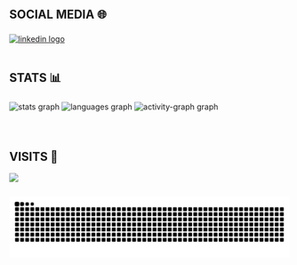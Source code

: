 <h2 align="left" >SOCIAL MEDIA 🌐</h2>

###

<div align="left">
  <a href="https://www.linkedin.com/in/jadsonkendson/" target="_blank">
    <img src="https://raw.githubusercontent.com/maurodesouza/profile-readme-generator/master/src/assets/icons/social/linkedin/default.svg" width="53" height="43" alt="linkedin logo"  />
  </a>
</div><br>

###

<h2 align="left">STATS 📊</h2>

###

<div align="left">
  <img src="https://github-readme-stats.vercel.app/api?username=jadsonkendson&hide_title=false&hide_rank=false&show_icons=true&include_all_commits=true&count_private=true&disable_animations=false&theme=gruvbox_light&locale=en&hide_border=false&order=1" height="160" alt="stats graph"  />
  <img src="https://github-readme-stats.vercel.app/api/top-langs?username=jadsonkendson&locale=en&hide_title=false&layout=compact&card_width=320&langs_count=10&theme=gruvbox_light&hide_border=true&order=2" height="160" alt="languages graph"  />
  <img src="https://github-readme-activity-graph.vercel.app/graph?username=jadsonkendson&radius=14&theme=gruvbox&area=true&order=5" height="265" alt="activity-graph graph"  />
</div>

###

<br clear="both">

 <h2 align="left"> VISITS 👀</h2>


<div align="left">
  <img src="https://visitor-badge.laobi.icu/badge?page_id=jadsonkendson.jadsonkendson&left_color=peru&right_color=yellow&left_text=VISITORS"  />
</div>

###




<picture align="center">
  <source media="(prefers-color-scheme: dark)" srcset="https://raw.githubusercontent.com/jadsonkendson/jadsonkendson/output/github-contribution-grid-snake-dark.svg">
  <source media="(prefers-color-scheme: light)" srcset="https://raw.githubusercontent.com/jadsonkendson/jadsonkendson/output/github-contribution-grid-snake-dark.svg">
  <img align="center" alt="github contribution grid snake animation" src="https://raw.githubusercontent.com/jadsonkendson/jadsonkendson/output/github-contribution-grid-snake.svg">
</picture>
<!--<p align="center"><img align="center" src="https://profile-counter.glitch.me/{jadsonkendson}/count.svg" /></p> 
<br></div>






 <!--<img src="https://raw.githubusercontent.com/jadsonkendson/jadsonkendson/output/snake.svg" alt="Snake animation" />
